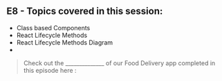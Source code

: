 ## E8 - Topics covered in this session:

- Class based Components
- React Lifecycle Methods
- React Lifecycle Methods Diagram
- 

>  Check out the ______________ of our Food Delivery app completed in this episode here : 
